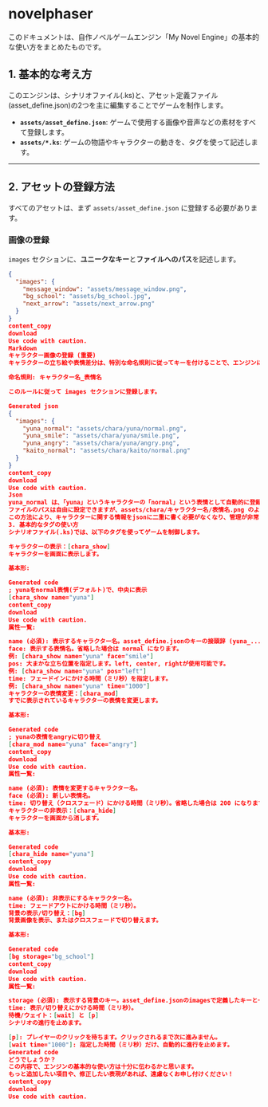 # novelphaser


このドキュメントは、自作ノベルゲームエンジン「My Novel Engine」の基本的な使い方をまとめたものです。

## 1. 基本的な考え方

このエンジンは、シナリオファイル(.ks)と、アセット定義ファイル(asset_define.json)の2つを主に編集することでゲームを制作します。

- **`assets/asset_define.json`**: ゲームで使用する画像や音声などの素材をすべて登録します。
- **`assets/*.ks`**: ゲームの物語やキャラクターの動きを、タグを使って記述します。

---

## 2. アセットの登録方法

すべてのアセットは、まず `assets/asset_define.json` に登録する必要があります。

### 画像の登録

`images` セクションに、**ユニークなキー**と**ファイルへのパス**を記述します。

```json
{
  "images": {
    "message_window": "assets/message_window.png",
    "bg_school": "assets/bg_school.jpg",
    "next_arrow": "assets/next_arrow.png"
  }
}
content_copy
download
Use code with caution.
Markdown
キャラクター画像の登録 (重要)
キャラクターの立ち絵や表情差分は、特別な命名規則に従ってキーを付けることで、エンジンにキャラクターとして自動認識されます。

命名規則: キャラクター名_表情名

このルールに従って images セクションに登録します。

Generated json
{
  "images": {
    "yuna_normal": "assets/chara/yuna/normal.png",
    "yuna_smile": "assets/chara/yuna/smile.png",
    "yuna_angry": "assets/chara/yuna/angry.png",
    "kaito_normal": "assets/chara/kaito/normal.png"
  }
}
content_copy
download
Use code with caution.
Json
yuna_normal は、「yuna」というキャラクターの「normal」という表情として自動的に登録されます。
ファイルのパスは自由に設定できますが、assets/chara/キャラクター名/表情名.png のように整理すると管理がしやすくなります。
この方法により、キャラクターに関する情報をjsonに二重に書く必要がなくなり、管理が非常にシンプルになります。
3. 基本的なタグの使い方
シナリオファイル(.ks)では、以下のタグを使ってゲームを制御します。

キャラクターの表示：[chara_show]
キャラクターを画面に表示します。

基本形:

Generated code
; yunaをnormal表情(デフォルト)で、中央に表示
[chara_show name="yuna"]
content_copy
download
Use code with caution.
属性一覧:

name (必須): 表示するキャラクター名。asset_define.jsonのキーの接頭辞 (yuna_...のyuna部分)と一致させます。
face: 表示する表情名。省略した場合は normal になります。
例: [chara_show name="yuna" face="smile"]
pos: 大まかな立ち位置を指定します。left, center, rightが使用可能です。
例: [chara_show name="yuna" pos="left"]
time: フェードインにかける時間（ミリ秒）を指定します。
例: [chara_show name="yuna" time="1000"]
キャラクターの表情変更：[chara_mod]
すでに表示されているキャラクターの表情を変更します。

基本形:

Generated code
; yunaの表情をangryに切り替え
[chara_mod name="yuna" face="angry"]
content_copy
download
Use code with caution.
属性一覧:

name (必須): 表情を変更するキャラクター名。
face (必須): 新しい表情名。
time: 切り替え（クロスフェード）にかける時間（ミリ秒）。省略した場合は 200 になります。
キャラクターの非表示：[chara_hide]
キャラクターを画面から消します。

基本形:

Generated code
[chara_hide name="yuna"]
content_copy
download
Use code with caution.
属性一覧:

name (必須): 非表示にするキャラクター名。
time: フェードアウトにかける時間（ミリ秒）。
背景の表示/切り替え：[bg]
背景画像を表示、またはクロスフェードで切り替えます。

基本形:

Generated code
[bg storage="bg_school"]
content_copy
download
Use code with caution.
属性一覧:

storage (必須): 表示する背景のキー。asset_define.jsonのimagesで定義したキーと一致させます。
time: 表示/切り替えにかける時間（ミリ秒）。
待機/ウェイト：[wait] と [p]
シナリオの進行を止めます。

[p]: プレイヤーのクリックを待ちます。クリックされるまで次に進みません。
[wait time="1000"]: 指定した時間（ミリ秒）だけ、自動的に進行を止めます。
Generated code
どうでしょうか？
この内容で、エンジンの基本的な使い方は十分に伝わるかと思います。
もっと追加したい項目や、修正したい表現があれば、遠慮なくお申し付けください！
content_copy
download
Use code with caution.
